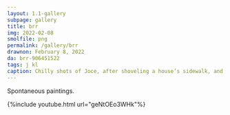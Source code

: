 ```yaml
---
layout: 1.1-gallery
subpage: gallery
title: brr
img: 2022-02-08
smolfile: png
permalink: /gallery/brr
drawnon: February 8, 2022
da: brr-906451522
tags: j kl
caption: Chilly shots of Joce, after shoveling a house’s sidewalk, and Kay Lin, enjoying a hot drink by a snowy window.
---
```

Spontaneous paintings.

{%include youtube.html url="geNtOEo3WHk"%}